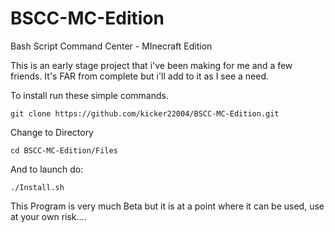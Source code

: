# BSCC-MC-Edition
Bash Script Command Center - MInecraft Edition

This is an early stage project that i've been making for me and a few friends. It's FAR from complete but i'll add to it as I see a need.

To install run these simple commands.

`git clone https://github.com/kicker22004/BSCC-MC-Edition.git`

Change to Directory

`cd BSCC-MC-Edition/Files`

And to launch do:

`./Install.sh`

This Program is very much Beta but it is at a point where it can be used, use at your own risk....

